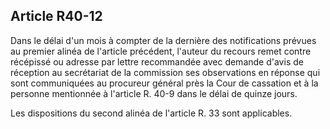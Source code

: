 Article R40-12
----
Dans le délai d'un mois à compter de la dernière des notifications prévues au
premier alinéa de l'article précédent, l'auteur du recours remet contre
récépissé ou adresse par lettre recommandée avec demande d'avis de réception au
secrétariat de la commission ses observations en réponse qui sont communiquées
au procureur général près la Cour de cassation et à la personne mentionnée à
l'article R. 40-9 dans le délai de quinze jours.

Les dispositions du second alinéa de l'article R. 33 sont applicables.
